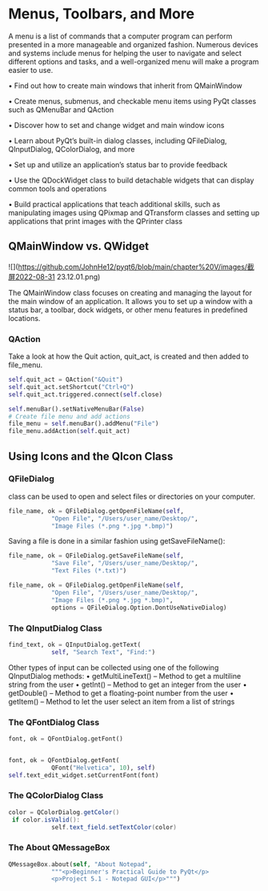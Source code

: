 # Menus, Toolbars, and More

A menu is a list of commands that a computer program can perform presented in a more manageable and organized fashion. Numerous devices and systems include menus for helping the user to navigate and select different options and tasks, and a well-organized menu will make a program easier to use.

• Find out how to create main windows that inherit from QMainWindow

• Create menus, submenus, and checkable menu items using PyQt classes such as QMenuBar and     QAction

• Discover how to set and change widget and main window icons

• Learn about PyQt’s built-in dialog classes, including QFileDialog,
  QInputDialog, QColorDialog, and more

• Set up and utilize an application’s status bar to provide feedback

• Use the QDockWidget class to build detachable widgets that can display common tools and operations

• Build practical applications that teach additional skills, such as manipulating images using QPixmap and QTransform classes and setting up applications that print images with the QPrinter class


## QMainWindow vs. QWidget

![](https://github.com/JohnHe12/pyqt6/blob/main/chapter%20V/images/截屏2022-08-31 23.12.01.png)

The QMainWindow class focuses on creating and managing the layout for the main window of an application. It allows you to set up a window with a status bar, a toolbar, dock widgets, or other menu features in predefined locations.

###  QAction

Take a look at how the Quit action, quit_act, is created and then added to file_menu.

```python
self.quit_act = QAction("&Quit")
self.quit_act.setShortcut("Ctrl+Q")
self.quit_act.triggered.connect(self.close)

self.menuBar().setNativeMenuBar(False)
# Create file menu and add actions
file_menu = self.menuBar().addMenu("File")
file_menu.addAction(self.quit_act)
```

## Using Icons and the QIcon Class

### QFileDialog

class can be used to open and select files or directories on your computer.

```python
file_name, ok = QFileDialog.getOpenFileName(self,
            "Open File", "/Users/user_name/Desktop/",
            "Image Files (*.png *.jpg *.bmp)")
```

Saving a file is done in a similar fashion using getSaveFileName():

```python
file_name, ok = QFileDialog.getSaveFileName(self,
            "Save File", "/Users/user_name/Desktop/",
            "Text Files (*.txt)")
```

```python
file_name, ok = QFileDialog.getOpenFileName(self,
            "Open File", "/Users/user_name/Desktop/",
            "Image Files (*.png *.jpg *.bmp)",
            options = QFileDialog.Option.DontUseNativeDialog)
```

### The QInputDialog Class

```python
find_text, ok = QInputDialog.getText(
            self, "Search Text", "Find:")
```

Other types of input can be collected using one of the following QInputDialog
methods:
• getMultiLineText() – Method to get a multiline string from the user
• getInt() – Method to get an integer from the user
• getDouble() – Method to get a floating-point number from the user
• getItem() – Method to let the user select an item from a list of strings


### The QFontDialog Class

```python
font, ok = QFontDialog.getFont()
```
![]()

```python
font, ok = QFontDialog.getFont(
            QFont("Helvetica", 10), self)
self.text_edit_widget.setCurrentFont(font)
```

### The QColorDialog Class

```java
color = QColorDialog.getColor()
 if color.isValid():
            self.text_field.setTextColor(color)
```

### The About QMessageBox

```php
QMessageBox.about(self, "About Notepad",
            """<p>Beginner's Practical Guide to PyQt</p>
            <p>Project 5.1 - Notepad GUI</p>""")
```